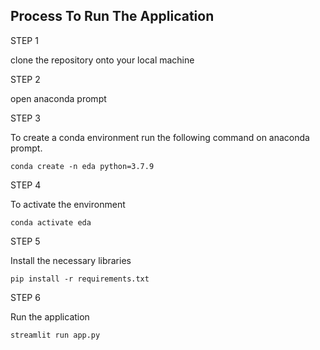 Process To Run The Application
-----

STEP 1

clone the repository onto your local machine


STEP 2

open anaconda prompt

STEP 3

To create a conda environment run the following command on anaconda prompt.

```
conda create -n eda python=3.7.9
```

STEP 4

To activate the environment

```
conda activate eda
```

STEP 5

Install the necessary libraries

```
pip install -r requirements.txt
```

STEP 6

Run the application

```
streamlit run app.py
```
